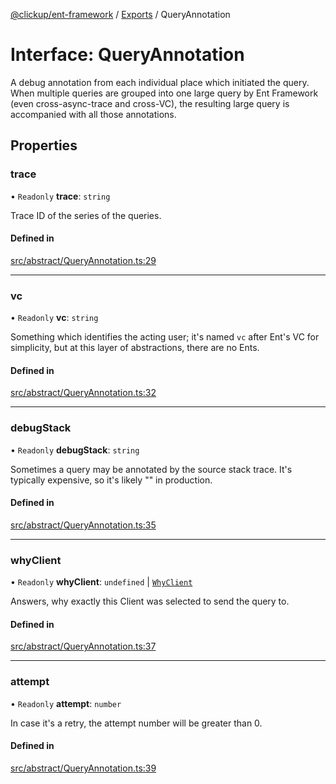 [@clickup/ent-framework](../README.md) / [Exports](../modules.md) / QueryAnnotation

# Interface: QueryAnnotation

A debug annotation from each individual place which initiated the query. When
multiple queries are grouped into one large query by Ent Framework (even
cross-async-trace and cross-VC), the resulting large query is accompanied
with all those annotations.

## Properties

### trace

• `Readonly` **trace**: `string`

Trace ID of the series of the queries.

#### Defined in

[src/abstract/QueryAnnotation.ts:29](https://github.com/clickup/ent-framework/blob/master/src/abstract/QueryAnnotation.ts#L29)

___

### vc

• `Readonly` **vc**: `string`

Something which identifies the acting user; it's named `vc` after Ent's VC
for simplicity, but at this layer of abstractions, there are no Ents.

#### Defined in

[src/abstract/QueryAnnotation.ts:32](https://github.com/clickup/ent-framework/blob/master/src/abstract/QueryAnnotation.ts#L32)

___

### debugStack

• `Readonly` **debugStack**: `string`

Sometimes a query may be annotated by the source stack trace. It's
typically expensive, so it's likely "" in production.

#### Defined in

[src/abstract/QueryAnnotation.ts:35](https://github.com/clickup/ent-framework/blob/master/src/abstract/QueryAnnotation.ts#L35)

___

### whyClient

• `Readonly` **whyClient**: `undefined` \| [`WhyClient`](../modules.md#whyclient)

Answers, why exactly this Client was selected to send the query to.

#### Defined in

[src/abstract/QueryAnnotation.ts:37](https://github.com/clickup/ent-framework/blob/master/src/abstract/QueryAnnotation.ts#L37)

___

### attempt

• `Readonly` **attempt**: `number`

In case it's a retry, the attempt number will be greater than 0.

#### Defined in

[src/abstract/QueryAnnotation.ts:39](https://github.com/clickup/ent-framework/blob/master/src/abstract/QueryAnnotation.ts#L39)
